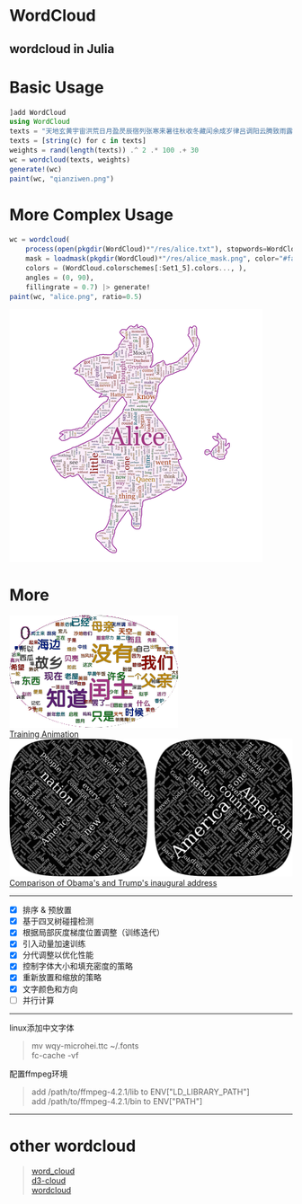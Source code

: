 # WordCloud
wordcloud in Julia
---

# Basic Usage 
```julia
]add WordCloud
using WordCloud
texts = "天地玄黄宇宙洪荒日月盈昃辰宿列张寒来暑往秋收冬藏闰余成岁律吕调阳云腾致雨露结为霜金生丽水玉出昆冈剑号巨阙珠称夜光果珍李柰菜重芥姜海咸河淡鳞潜羽翔龙师火帝鸟官人皇始制文字乃服衣裳推位让国有虞陶唐吊民伐罪周发殷汤坐朝问道垂拱平章"
texts = [string(c) for c in texts]
weights = rand(length(texts)) .^ 2 .* 100 .+ 30
wc = wordcloud(texts, weights)
generate!(wc)
paint(wc, "qianziwen.png")
```
# More Complex Usage
```julia
wc = wordcloud(
    process(open(pkgdir(WordCloud)*"/res/alice.txt"), stopwords=WordCloud.stopwords_en ∪ ["said"]), 
    mask = loadmask(pkgdir(WordCloud)*"/res/alice_mask.png", color="#faeef8"),
    colors = (WordCloud.colorschemes[:Set1_5].colors..., ),
    angles = (0, 90),
    fillingrate = 0.7) |> generate!
paint(wc, "alice.png", ratio=0.5)
```
![alice](res/alice.png)

# More
![animation](res/animation.gif)  
[Training Animation](./examples/animation.jl)  
![compare](res/compare.png)  
[Comparison of Obama's and Trump's inaugural address](./examples/compare.jl)  

***
* [x] 排序 & 预放置
* [x] 基于四叉树碰撞检测
* [x] 根据局部灰度梯度位置调整（训练迭代）
* [x] 引入动量加速训练
* [x] 分代调整以优化性能
* [x] 控制字体大小和填充密度的策略
* [x] 重新放置和缩放的策略
* [x] 文字颜色和方向
* [ ] 并行计算
***
linux添加中文字体  
> mv wqy-microhei.ttc ~/.fonts  
> fc-cache -vf  

配置ffmpeg环境
> add /path/to/ffmpeg-4.2.1/lib to ENV["LD_LIBRARY_PATH"]  
> add /path/to/ffmpeg-4.2.1/bin to ENV["PATH"]  
***
# other wordcloud 
> [word_cloud](https://github.com/amueller/word_cloud)  
> [d3-cloud](https://github.com/jasondavies/d3-cloud)  
> [wordcloud](https://github.com/timdream/wordcloud)  